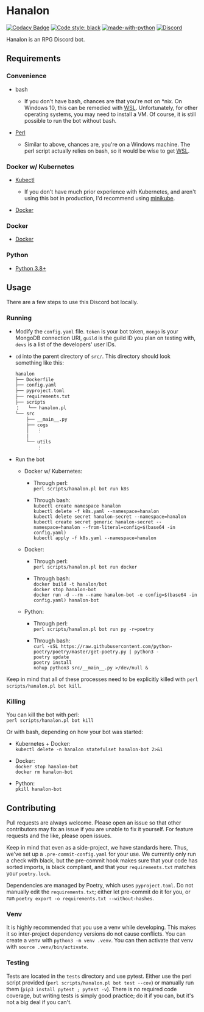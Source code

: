 # Hanalon

[![Codacy Badge](https://app.codacy.com/project/badge/Grade/34ef29ce098648089ecae0f460917353)](https://www.codacy.com/gh/sakura-no-hana/hanalon/dashboard)
[![Code style: black](https://img.shields.io/badge/code%20style-black-000000.svg)](https://github.com/psf/black)
[![made-with-python](https://img.shields.io/badge/Python-3.8&#8201;|&#8201;3.9&#8201;|&#8201;3.10-blue.svg)](https://www.python.org/)
[![Discord](https://img.shields.io/discord/715607808028049459.svg?label=&logo=discord&logoColor=ffffff&color=7389D8&labelColor=6A7EC2)](https://discord.gg/wKqGrKN)

Hanalon is an RPG Discord bot.

## Requirements

### Convenience

- bash
  - If you don't have bash, chances are that you're not on \*nix. On Windows 10, this can be remedied with [WSL](https://docs.microsoft.com/en-us/windows/wsl/install-win10). Unfortunately, for other operating systems, you may need to install a VM. Of course, it is still possible to run the bot without bash.

- [Perl](https://www.perl.org/get.html)
  - Similar to above, chances are, you're on a Windows machine. The perl script actually relies on bash, so it would be wise to get [WSL](https://docs.microsoft.com/en-us/windows/wsl/install-win10).

### Docker w/ Kubernetes

- [Kubectl](https://kubernetes.io/docs/tasks/tools/)
  - If you don't have much prior experience with Kubernetes, and aren't using this bot in production, I'd recommend using [minikube](https://minikube.sigs.k8s.io/docs/start/).

- [Docker](https://docs.docker.com/engine/install/#server)

### Docker

- [Docker](https://docs.docker.com/engine/install/#server)

### Python

- [Python 3.8+](https://www.python.org/downloads/)

## Usage

There are a few steps to use this Discord bot locally.

### Running

- Modify the `config.yaml` file. `token` is your bot token, `mongo` is your MongoDB connection URI, `guild` is the guild ID you plan on testing with, `devs` is a list of the developers' user IDs.

- `cd` into the parent directory of `src/`. This directory should look something like this:

  ```txt
  hanalon
  ├── Dockerfile
  ├── config.yaml
  ├── pyproject.toml
  ├── requirements.txt
  ├── scripts
  ⋮   └── hanalon.pl
  └── src
      ├── __main__.py
      ├── cogs
      │   ⋮
      │
      └── utils
          ⋮
  ```

- Run the bot

  - Docker w/ Kubernetes:
    - Through perl:  
      `perl scripts/hanalon.pl bot run k8s`

    - Through bash:  
      `kubectl create namespace hanalon`  
      `kubectl delete -f k8s.yaml --namespace=hanalon`  
      `kubectl delete secret hanalon-secret --namespace=hanalon`  
      `kubectl create secret generic hanalon-secret --namespace=hanalon --from-literal=config=$(base64 -in config.yaml)`  
      `kubectl apply -f k8s.yaml --namespace=hanalon`

  - Docker:
    - Through perl:  
      `perl scripts/hanalon.pl bot run docker`

    - Through bash:  
      `docker build -t hanalon/bot`  
      `docker stop hanalon-bot`  
      `docker run -d --rm --name hanalon-bot -e config=$(base64 -in config.yaml) hanalon-bot`  

  - Python:
    - Through perl:  
      `perl scripts/hanalon.pl bot run py -r=poetry`

    - Through bash:  
      `curl -sSL https://raw.githubusercontent.com/python-poetry/poetry/master/get-poetry.py | python3 -`  
      `poetry update`  
      `poetry install`  
      `nohup python3 src/__main__.py >/dev/null &`

Keep in mind that all of these processes need to be explicitly killed with `perl scripts/hanalon.pl bot kill`.

### Killing

You can kill the bot with perl:  
`perl scripts/hanalon.pl bot kill`

Or with bash, depending on how your bot was started:

- Kubernetes + Docker:  
  `kubectl delete -n hanalon statefulset hanalon-bot 2>&1`

- Docker:  
  `docker stop hanalon-bot`  
  `docker rm hanalon-bot`

- Python:  
  `pkill hanalon-bot`

## Contributing

Pull requests are always welcome. Please open an issue so that other contributors may fix an issue if you are unable to fix it yourself. For feature requests and the like, please open issues.

Keep in mind that even as a side-project, we have standards here. Thus, we've set up a `.pre-commit-config.yaml` for your use. We currently only run a check with black, but the pre-commit hook makes sure that your code has sorted imports, is black compliant, and that your `requirements.txt` matches your `poetry.lock`.

Dependencies are managed by Poetry, which uses `pyproject.toml`. Do not manually edit the `requirements.txt`; either let pre-commit do it for you, or run `poetry export -o requirements.txt --without-hashes`.

### Venv

It is highly recommended that you use a venv while developing. This makes it so inter-project dependency versions do not cause conflicts. You can create a venv with `python3 -m venv .venv`. You can then activate that venv with `source .venv/bin/activate`.

### Testing

Tests are located in the `tests` directory and use pytest. Either use the perl script provided (`perl scripts/hanalon.pl bot test --cov`) or manually run them (`pip3 install pytest ; pytest -v`). There is no required code coverage, but writing tests is simply good practice; do it if you can, but it's not a big deal if you can't.
